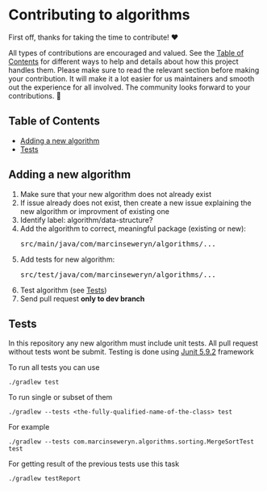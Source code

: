 # Contributing to algorithms

First off, thanks for taking the time to contribute! ❤️

All types of contributions are encouraged and valued. See the [Table of Contents](#table-of-contents) for different ways to help and details about 
how this project handles them. Please make sure to read the relevant section before making your contribution. It will make it a lot easier for us 
maintainers and smooth out the experience for all involved. The community looks forward to your contributions. 🎉

## Table of Contents

- [Adding a new algorithm](#adding-a-new-algorithm)
- [Tests](#tests)

## Adding a new algorithm
1. Make sure that your new algorithm does not already exist
2. If issue already does not exist, then create a new issue explaining the new algorithm or improvment of existing one
3. Identify label: algorithm/data-structure?
4. Add the algorithm to correct, meaningful package (existing or new): <pre>src/main/java/com/marcinseweryn/algorithms/...</pre>
5. Add tests for new algorithm: <pre>src/test/java/com/marcinseweryn/algorithms/...</pre>
6. Test algorithm (see [Tests](#tests))
7. Send pull request **only to dev branch**

## Tests
In this repository any new algorithm must include unit tests. All pull request without tests wont be submit.
Testing is done using [Junit 5.9.2](https://junit.org/junit5/docs/current/release-notes/index.html#release-notes-5.9.2) framework

To run all tests you can use
```
./gradlew test
```

To run single or subset of them
```
./gradlew --tests <the-fully-qualified-name-of-the-class> test 
```
For example
```
./gradlew --tests com.marcinseweryn.algorithms.sorting.MergeSortTest test 
```
For getting result of the previous tests use this task
```
./gradlew testReport
```

  
